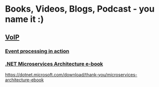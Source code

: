 # Books, Videos, Blogs, Podcast - you name it :)

## [VoIP](voip/index.md)

### [Event processing in action](books/event-processing-in-action/index.md)

### [.NET Microservices Architecture e-book](books/ms-microservices/index.md)

https://dotnet.microsoft.com/download/thank-you/microservices-architecture-ebook